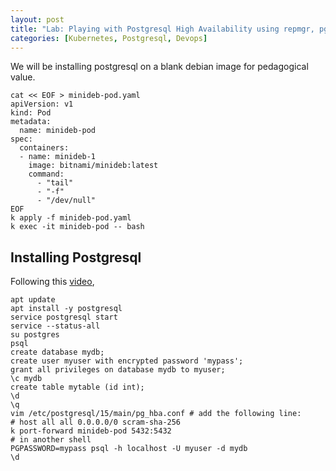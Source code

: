 ```yaml
---
layout: post
title: "Lab: Playing with Postgresql High Availability using repmgr, pgpool, barman"
categories: [Kubernetes, Postgresql, Devops]
---
```

We will be installing postgresql on a blank debian image for pedagogical value.
```
cat << EOF > minideb-pod.yaml
apiVersion: v1
kind: Pod
metadata:
  name: minideb-pod
spec:
  containers:
  - name: minideb-1
    image: bitnami/minideb:latest
    command: 
      - "tail"
      - "-f"
      - "/dev/null"
EOF
k apply -f minideb-pod.yaml
k exec -it minideb-pod -- bash
```
## Installing Postgresql
Following this [video](https://www.youtube.com/watch?v=aMku0wOsaMY&list=PLpNYlUeSK_rnanDUNr4KiTlkLTmtqK-sQ&index=4), 
```
apt update
apt install -y postgresql
service postgresql start
service --status-all
su postgres
psql
create database mydb;
create user myuser with encrypted password 'mypass';
grant all privileges on database mydb to myuser;
\c mydb
create table mytable (id int);
\d
\q
vim /etc/postgresql/15/main/pg_hba.conf # add the following line:
# host all all 0.0.0.0/0 scram-sha-256
k port-forward minideb-pod 5432:5432
# in another shell
PGPASSWORD=mypass psql -h localhost -U myuser -d mydb
\d
```